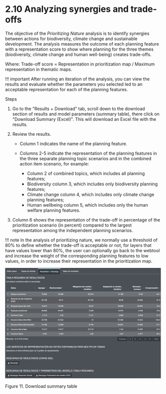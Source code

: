 # 2.10 Analyzing synergies and trade-offs

The objective of the *Prioritizing Nature* analysis is to identify synergies between actions for biodiversity, climate change and sustainable development. The analysis measures the outcome of each planning feature with a representation score to show where planning for the three themes (biodiversity, climate change and human well-being) creates trade-offs.

Where: Trade-off score = Representation in prioritization map / Maximum representation in thematic maps.

!!! important
    After running an iteration of the analysis, you can view the results and evaluate whether the parameters you selected led to an acceptable representation for each of the planning features.

Steps
1.	Go to the "Results + Download" tab, scroll down to the download section of results and model parameters (summary table), there click on "Download Summary (Excel)". This will download an Excel file with the results. 
2.	Review the results.

    - Column 1 indicates the name of the planning feature.
    - Columns 2-5 indicate the representation of the planning features in the three separate planning topic scenarios and in the combined action item scenario, for example:

      - Column 2 of combined topics, which includes all planning features;
      - Biodiversity column 3, which includes only biodiversity planning features;
      - Climate change column 4, which includes only climate change planning features;
      - Human wellbeing column 5, which includes only the human welfare planning features.

3. Column 6 shows the representation of the trade-off in percentage of the prioritization scenario (in percent) compared to the largest representation among the independent planning scenarios.

!!! note
    In the analysis of prioritizing nature, we normally use a threshold of 80% to define whether the trade-off is acceptable or not, for layers that have values lower than 80%, the user can optionally go back to the webtool and increase the weight of the corresponding planning features to low values, in order to increase their representation in the prioritization map.

![11psumtable.png](images/11psumtable.png)

Figure 11. Download summary table

